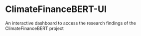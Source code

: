 # ClimateFinanceBERT-UI

An interactive dashboard to access the research findings of the ClimateFinanceBERT project